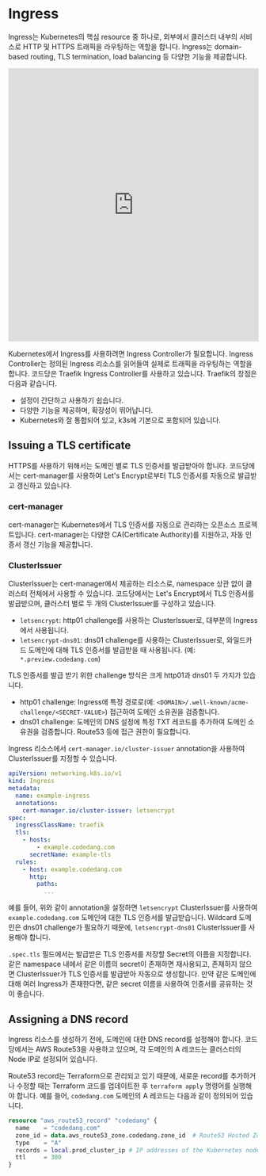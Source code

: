 # Ingress

Ingress는 Kubernetes의 핵심 resource 중 하나로, 외부에서 클러스터 내부의 서비스로 HTTP 및 HTTPS 트래픽을 라우팅하는 역할을 합니다.
Ingress는 domain-based routing, TLS termination, load balancing 등 다양한 기능을 제공합니다.

<iframe style="border: 1px solid rgba(0, 0, 0, 0.1);" width="100%" height="550" src="https://embed.figma.com/board/XYQdgzT4zQEjpNP2IM2FPB/Codedang-Docs?node-id=1309-321&embed-host=share" allowfullscreen></iframe>

Kubernetes에서 Ingress를 사용하려면 Ingress Controller가 필요합니다.
Ingress Controller는 정의된 Ingress 리소스를 읽어들여 실제로 트래픽을 라우팅하는 역할을 합니다.
코드당은 Traefik Ingress Controller를 사용하고 있습니다.
Traefik의 장점은 다음과 같습니다.

- 설정이 간단하고 사용하기 쉽습니다.
- 다양한 기능을 제공하며, 확장성이 뛰어납니다.
- Kubernetes와 잘 통합되어 있고, k3s에 기본으로 포함되어 있습니다.

## Issuing a TLS certificate

HTTPS를 사용하기 위해서는 도메인 별로 TLS 인증서를 발급받아야 합니다.
코드당에서는 cert-manager를 사용하여 Let's Encrypt로부터 TLS 인증서를 자동으로 발급받고 갱신하고 있습니다.

### cert-manager

cert-manager는 Kubernetes에서 TLS 인증서를 자동으로 관리하는 오픈소스 프로젝트입니다.
cert-manager는 다양한 CA(Certificate Authority)를 지원하고, 자동 인증서 갱신 기능을 제공합니다.

### ClusterIssuer

ClusterIssuer는 cert-manager에서 제공하는 리소스로, namespace 상관 없이 클러스터 전체에서 사용할 수 있습니다.
코드당에서는 Let's Encrypt에서 TLS 인증서를 발급받으며, 클러스터 별로 두 개의 ClusterIssuer를 구성하고 있습니다.

- `letsencrypt`: http01 challenge를 사용하는 ClusterIssuer로, 대부분의 Ingress에서 사용됩니다.
- `letsencrypt-dns01`: dns01 challenge를 사용하는 ClusterIssuer로, 와일드카드 도메인에 대해 TLS 인증서를 발급받을 때 사용됩니다. (예: `*.preview.codedang.com`)

TLS 인증서를 발급 받기 위한 challenge 방식은 크게 http01과 dns01 두 가지가 있습니다.

- http01 challenge: Ingress에 특정 경로로(예: `<DOMAIN>/.well-known/acme-challenge/<SECRET-VALUE>`) 접근하여 도메인 소유권을 검증합니다.
- dns01 challenge: 도메인의 DNS 설정에 특정 TXT 레코드를 추가하여 도메인 소유권을 검증합니다. Route53 등에 접근 권한이 필요합니다.

Ingress 리소스에서 `cert-manager.io/cluster-issuer` annotation을 사용하여 ClusterIssuer를 지정할 수 있습니다.

```yaml
apiVersion: networking.k8s.io/v1
kind: Ingress
metadata:
  name: example-ingress
  annotations:
    cert-manager.io/cluster-issuer: letsencrypt
spec:
  ingressClassName: traefik
  tls:
    - hosts:
        - example.codedang.com
      secretName: example-tls
  rules:
    - host: example.codedang.com
      http:
        paths:
          ...
```

예를 들어, 위와 같이 annotation을 설정하면 `letsencrypt` ClusterIssuer를 사용하여 `example.codedang.com` 도메인에 대한 TLS 인증서를 발급받습니다.
Wildcard 도메인은 dns01 challenge가 필요하기 때문에, `letsencrypt-dns01` ClusterIssuer를 사용해야 합니다.

`.spec.tls` 필드에서는 발급받은 TLS 인증서를 저장할 Secret의 이름을 지정합니다.
같은 namespace 내에서 같은 이름의 secret이 존재하면 재사용되고, 존재하지 않으면 ClusterIssuer가 TLS 인증서를 발급받아 자동으로 생성합니다.
만약 같은 도메인에 대해 여러 Ingress가 존재한다면, 같은 secret 이름을 사용하여 인증서를 공유하는 것이 좋습니다.

## Assigning a DNS record

Ingress 리소스를 생성하기 전에, 도메인에 대한 DNS record를 설정해야 합니다.
코드당에서는 AWS Route53을 사용하고 있으며, 각 도메인의 A 레코드는 클러스터의 Node IP로 설정되어 있습니다.

Route53 record는 Terraform으로 관리되고 있기 때문에, 새로운 record를 추가하거나 수정할 때는 Terraform 코드를 업데이트한 후 `terraform apply` 명령어를 실행해야 합니다.
예를 들어, `codedang.com` 도메인의 A 레코드는 다음과 같이 정의되어 있습니다.

```terraform
resource "aws_route53_record" "codedang" {
  name    = "codedang.com"
  zone_id = data.aws_route53_zone.codedang.zone_id  # Route53 Hosted Zone of 'codedang.com'
  type    = "A"
  records = local.prod_cluster_ip # IP addresses of the Kubernetes nodes
  ttl     = 300
}
```
